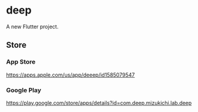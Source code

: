 # deep

A new Flutter project.

## Store

### App Store
https://apps.apple.com/us/app/deeep/id1585079547

### Google Play
https://play.google.com/store/apps/details?id=com.deep.mizukichi.lab.deep
